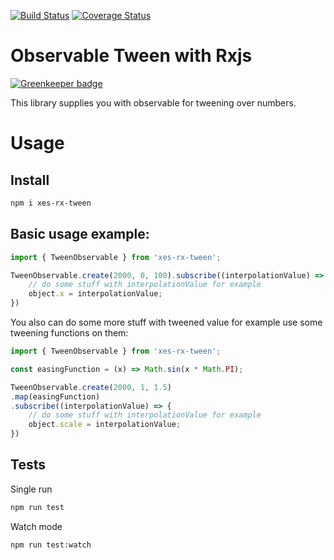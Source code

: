 [![Build Status](https://travis-ci.org/Xesenix/xes-rx-tween.svg?branch=master)](https://travis-ci.org/Xesenix/xes-rx-tween)
[![Coverage Status](https://coveralls.io/repos/github/Xesenix/xes-rx-tween/badge.svg?branch=master)](https://coveralls.io/github/Xesenix/xes-rx-tween?branch=master)
# Observable Tween with Rxjs

[![Greenkeeper badge](https://badges.greenkeeper.io/Xesenix/xes-rx-tween.svg)](https://greenkeeper.io/)

This library supplies you with observable for tweening over numbers.

# Usage

## Install

```bash
npm i xes-rx-tween
```

## Basic usage example:

```js
import { TweenObservable } from 'xes-rx-tween';

TweenObservable.create(2000, 0, 100).subscribe((interpolationValue) => {
	// do some stuff with interpolationValue for example
	object.x = interpolationValue;
})
```

You also can do some more stuff with tweened value for example use some tweening functions on them:

```js
import { TweenObservable } from 'xes-rx-tween';

const easingFunction = (x) => Math.sin(x * Math.PI);

TweenObservable.create(2000, 1, 1.5)
.map(easingFunction)
.subscribe((interpolationValue) => {
	// do some stuff with interpolationValue for example
	object.scale = interpolationValue;
})
```

## Tests

Single run

```bash
npm run test
```

Watch mode

```bash
npm run test:watch
```
